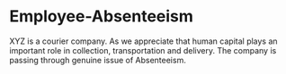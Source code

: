 # Employee-Absenteeism
XYZ is a courier company. As we appreciate that human capital plays an important role  in collection, transportation and delivery. The company is passing through genuine  issue of Absenteeism.
